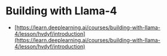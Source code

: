 # Building with Llama-4
* [https://learn.deeplearning.ai/courses/building-with-llama-4/lesson/hvdyf/introduction](https://learn.deeplearning.ai/courses/building-with-llama-4/lesson/hvdyf/introduction)